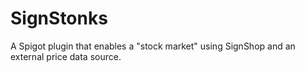 # SignStonks
A Spigot plugin that enables a "stock market" using SignShop and an external price data source.
